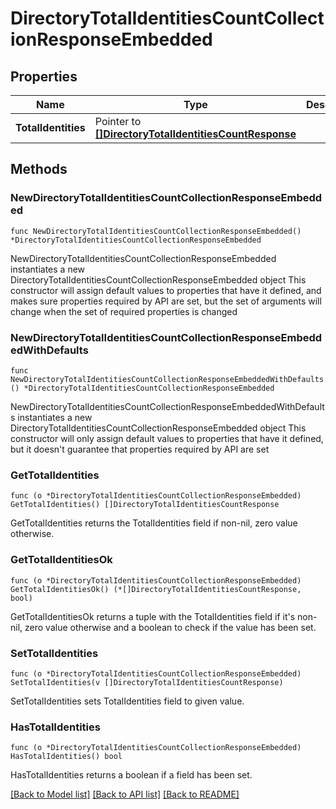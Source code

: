 # DirectoryTotalIdentitiesCountCollectionResponseEmbedded

## Properties

Name | Type | Description | Notes
------------ | ------------- | ------------- | -------------
**TotalIdentities** | Pointer to [**[]DirectoryTotalIdentitiesCountResponse**](DirectoryTotalIdentitiesCountResponse.md) |  | [optional] 

## Methods

### NewDirectoryTotalIdentitiesCountCollectionResponseEmbedded

`func NewDirectoryTotalIdentitiesCountCollectionResponseEmbedded() *DirectoryTotalIdentitiesCountCollectionResponseEmbedded`

NewDirectoryTotalIdentitiesCountCollectionResponseEmbedded instantiates a new DirectoryTotalIdentitiesCountCollectionResponseEmbedded object
This constructor will assign default values to properties that have it defined,
and makes sure properties required by API are set, but the set of arguments
will change when the set of required properties is changed

### NewDirectoryTotalIdentitiesCountCollectionResponseEmbeddedWithDefaults

`func NewDirectoryTotalIdentitiesCountCollectionResponseEmbeddedWithDefaults() *DirectoryTotalIdentitiesCountCollectionResponseEmbedded`

NewDirectoryTotalIdentitiesCountCollectionResponseEmbeddedWithDefaults instantiates a new DirectoryTotalIdentitiesCountCollectionResponseEmbedded object
This constructor will only assign default values to properties that have it defined,
but it doesn't guarantee that properties required by API are set

### GetTotalIdentities

`func (o *DirectoryTotalIdentitiesCountCollectionResponseEmbedded) GetTotalIdentities() []DirectoryTotalIdentitiesCountResponse`

GetTotalIdentities returns the TotalIdentities field if non-nil, zero value otherwise.

### GetTotalIdentitiesOk

`func (o *DirectoryTotalIdentitiesCountCollectionResponseEmbedded) GetTotalIdentitiesOk() (*[]DirectoryTotalIdentitiesCountResponse, bool)`

GetTotalIdentitiesOk returns a tuple with the TotalIdentities field if it's non-nil, zero value otherwise
and a boolean to check if the value has been set.

### SetTotalIdentities

`func (o *DirectoryTotalIdentitiesCountCollectionResponseEmbedded) SetTotalIdentities(v []DirectoryTotalIdentitiesCountResponse)`

SetTotalIdentities sets TotalIdentities field to given value.

### HasTotalIdentities

`func (o *DirectoryTotalIdentitiesCountCollectionResponseEmbedded) HasTotalIdentities() bool`

HasTotalIdentities returns a boolean if a field has been set.


[[Back to Model list]](../README.md#documentation-for-models) [[Back to API list]](../README.md#documentation-for-api-endpoints) [[Back to README]](../README.md)



